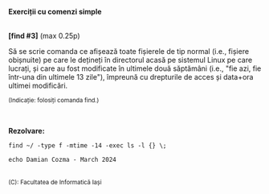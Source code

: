 **Exerciții cu comenzi simple**
<br>
<br>


**[find #3]** (max 0.25p)

Să se scrie comanda ce afișează toate fișierele de tip normal (i.e., fișiere obișnuite) pe care le dețineți în directorul acasă pe sistemul Linux pe care lucrați, și care au fost modificate în ultimele două săptămâni (i.e., "fie azi, fie într-una din ultimele 13 zile"), împreună cu drepturile de acces și data+ora ultimei modificări.

<sub>(Indicație: folosiți comanda find.) </sub>

<br> 

**Rezolvare:**

```terminal
find ~/ -type f -mtime -14 -exec ls -l {} \;

echo Damian Cozma - March 2024
```
<br>
<sub>(C): Facultatea de Informatică Iași </sub>
